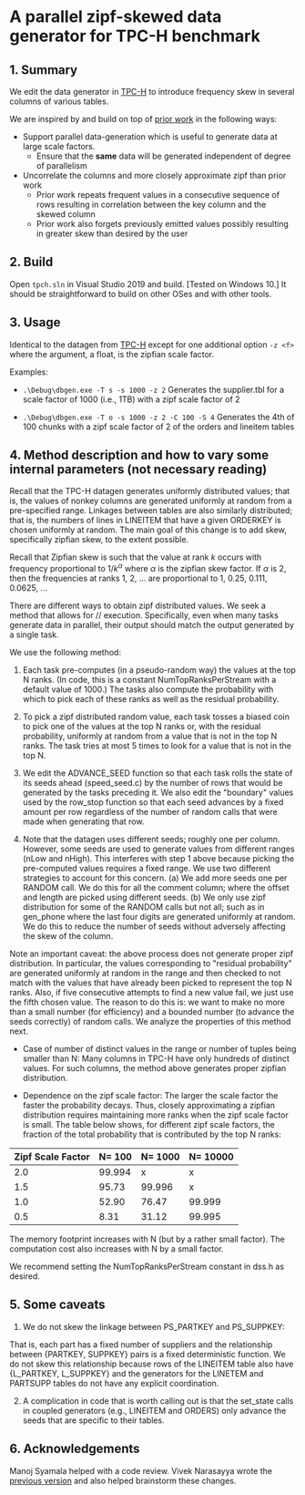 # A parallel zipf-skewed data generator for TPC-H benchmark

## 1. Summary
We edit the data generator in [TPC-H](http://www.tpc.org/tpch/) to introduce frequency skew in several columns of various tables.

We are inspired by and build on top of [prior work](https://www.microsoft.com/en-us/download/details.aspx?id=52430) in the following ways:
* Support parallel data-generation which is useful to generate data at large scale factors.
	* Ensure that the **same** data will be generated independent of degree of parallelism
* Uncorrelate the columns and more closely approximate zipf than prior work
	* Prior work repeats frequent values in a consecutive sequence of rows resulting in correlation between the key column and the skewed column
	* Prior work also forgets previously emitted values possibly resulting in greater skew than desired by the user

## 2. Build
Open `tpch.sln` in Visual Studio 2019 and build. [Tested on Windows 10.] It should be straightforward to build on other OSes and with other tools.

## 3. Usage
Identical to the datagen from [TPC-H](http://www.tpc.org/tpch/) except for one additional option `-z <f>` where the argument, a float, is the zipfian scale factor.

Examples:
* `.\Debug\dbgen.exe -T s -s 1000 -z 2`
Generates the supplier.tbl for a scale factor of 1000 (i.e., 1TB) with a zipf scale factor of 2

* `.\Debug\dbgen.exe -T o -s 1000 -z 2 -C 100 -S 4`
Generates the 4th of 100 chunks with a zipf scale factor of 2 of the orders and lineitem tables


## 4. Method description and how to vary some internal parameters (not necessary reading)

Recall that the TPC-H datagen generates uniformly distributed values; that is, the values of nonkey columns
are generated uniformly at random from a pre-specified range. Linkages between tables are also similarly distributed; that is, the numbers of lines in LINEITEM that have a given ORDERKEY is chosen uniformly at random. The main goal of this change is to add skew, specifically zipfian skew, to the extent possible.

Recall that Zipfian skew is such that the value at rank $k$ occurs with frequency proportional to $1/k^\alpha$ where $\alpha$ is the zipfian skew factor. If $\alpha$ is 2, then the frequencies at ranks 1, 2, ... are proportional to 1, 0.25, 0.111, 0.0625, ...  

There are different ways to obtain zipf distributed values.  We seek a method that allows for // execution. Specifically, even when many tasks generate data in parallel, their output should match the output generated by a single task.

We use the following method:
1) Each task pre-computes (in a pseudo-random way) the values at the top N ranks. (In code, this is a constant NumTopRanksPerStream with a default value of 1000.) The tasks also compute the probability with which to pick each of these ranks as well as the residual probability.

2) To pick a zipf distributed random value, each task tosses a biased coin to pick one of the values at the top N ranks or, with the residual probability, uniformly at random from a value that is not in the top N ranks.  The task tries at most 5 times to look for a value that is not in the top N.

3) We edit the ADVANCE_SEED function so that each task rolls the state of its seeds ahead (speed_seed.c) by the number of rows that would be generated by the tasks preceding it. We also edit the "boundary" values used by the row_stop function so that each seed advances by a fixed amount per row regardless of the number of random calls that were made when generating that row.

4) Note that the datagen uses different seeds; roughly one per column. However, some seeds are used to generate values from different ranges (nLow and nHigh). This interferes with step 1 above because picking the pre-computed values requires a fixed range. We use two different strategies to account for this concern. (a) We add more seeds one per RANDOM call. We do this for all the comment column; where the offset and length are picked using different seeds. (b) We only use zipf distribution for some of the RANDOM calls but not all; such as in gen_phone where the last four digits are generated uniformly at random. We do this to reduce the number of seeds without adversely affecting the skew of the column.


Note an important caveat: the above process does not generate proper zipf distribution. In particular, the values corresponding to "residual probability" are generated uniformly at random in the range and then checked to not match with the values that have already been picked to represent the top N ranks. Also, if five consecutive attempts to find a new value fail, we just use the fifth chosen value.  The reason to do this is: we want to make no more than a small number (for efficiency) and a bounded number (to advance the seeds correctly) of random calls.  We analyze the properties of this method next.

* Case of number of distinct values in the range or number of tuples being smaller than N: Many columns in TPC-H have only hundreds of distinct values.  For such columns, the method above generates proper zipfian distribution.

* Dependence on the zipf scale factor: The larger the scale factor the faster the probability decays. Thus, closely approximating a zipfian distribution requires maintaining more ranks when the zipf scale factor is small. The table below shows, for different zipf scale factors, the fraction of the total probability that is contributed by the top N ranks:

Zipf Scale Factor |  N= 100 |  N= 1000  |  N= 10000
------------------|---------|-----------|-----------
       2.0        |  99.994 |     x     |    x
       1.5        |  95.73  |   99.996  |    x
       1.0	      |  52.90  |   76.47   |   99.999
       0.5        |   8.31  |   31.12   |   99.995

The memory footprint increases with N (but by a rather small factor). The computation cost also increases with N by a small factor.

We recommend setting the NumTopRanksPerStream constant in dss.h as desired.

## 5. Some caveats

1) We do not skew the linkage between PS_PARTKEY and PS_SUPPKEY: 

That is, each part has a fixed number of suppliers and the relationship between {PARTKEY, SUPPKEY} pairs is a fixed deterministic function.  We do not skew this relationship because rows of the LINEITEM table also have 
{L_PARTKEY, L_SUPPKEY} and the generators for the LINETEM and PARTSUPP tables do not have any explicit coordination.

2) A complication in code that is worth calling out is that the set_state calls in coupled generators (e.g., LINEITEM and ORDERS) only advance the seeds that are specific to their tables.

## 6. Acknowledgements
Manoj Syamala helped with a code review. Vivek Narasayya wrote the [previous version](https://www.microsoft.com/en-us/download/details.aspx?id=52430) and also helped brainstorm these changes.